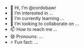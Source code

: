 - 👋 Hi, I’m @cordobawr
- 👀 I’m interested in ...
- 🌱 I’m currently learning ...
- 💞️ I’m looking to collaborate on ...
- 📫 How to reach me ...
- 😄 Pronouns: ...
- ⚡ Fun fact: ...

<!---
cordobawr/cordobawr is a ✨ special ✨ repository because its `README.md` (this file) appears on your GitHub profile.
You can click the Preview link to take a look at your changes.
--->
